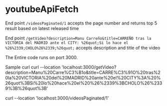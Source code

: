 # youtubeApiFetch

End point ```/videosPaginated/1``` accepts the page number and returns top 5 result based on latest released time

End point ```/getVideo?description=Manu Carreño&title=CARREÑO tras la VICTORIA del MADRID ante el CITY: %26quot;Si lo hace el %26%2339;CHOLO%26%2339;%26quot;``` accepts description and title of the video

The Entire code runs on port 3000. 

Sample curl 
curl --location 'localhost:3000/getVideo?description=Manu%20Carre%C3%B1o&title=CARRE%C3%91O%20tras%20la%20VICTORIA%20del%20MADRID%20ante%20el%20CITY%3A%20%26quot%3BSi%20lo%20hace%20el%20%26%2339%3BCHOLO%26%2339%3B%26quot%3B'


curl --location 'localhost:3000/videosPaginated/1'
